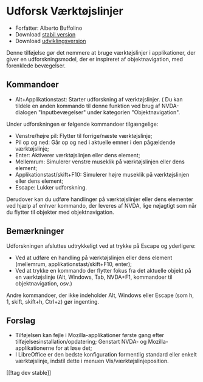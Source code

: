# Udforsk Værktøjslinjer #

* Forfatter: Alberto Buffolino
* Download [stabil version][1]
* Download [udviklingsversion][2]

Denne tilføjelse gør det nemmere at bruge værktøjslinjer i applikationer,
der giver en udforskningsmodel, der er inspireret af objektnavigation, med
forenklede bevægelser.

## Kommandoer

* Alt+Applikationstast: Starter udforskning af værktøjslinjer.
( Du kan tildele en anden kommando til denne funktion ved brug af NVDA-dialogen "Inputbevægelser" under kategorien "Objektnavigation".

Under udforskningen er følgende kommandoer tilgængelige:

* Venstre/højre pil: Flytter til forrige/næste værktøjslinje;
* Pil op og ned: Går op og ned i aktuelle emner i den pågældende
  værktøjslinje;
* Enter: Aktiverer værktøjslinjen eller dens element;
* Mellemrum: Simulerer venstre museklik på værktøjslinjen eller dens
  element;
* Applikationstast/skift+F10: Simulerer højre museklik på værktøjslinjen
  eller dens element;
* Escape: Lukker udforskning.

Derudover kan du udføre handlinger på værktøjslinjer eller dens elementer
ved hjælp af enhver kommando, der leveres af NVDA, lige nøjagtigt som når du
flytter til objekter med objektnavigation.

## Bemærkninger

Udforskningen afsluttes udtrykkeligt ved at trykke på Escape og yderligere:

* Ved at udføre en handling på værktøjslinjen eller dens element (mellemrum,
  applikationstast/skift+F10, enter);
* Ved at trykke en kommando der flytter fokus fra det aktuelle objekt på en
  værktøjslinje (Alt, Windows, Tab, NVDA+F1, kommandoer til
  objektnavigation, osv.)

Andre kommandoer, der ikke indeholder Alt, Windows eller Escape (som h, 1,
skift, skift+h, Ctrl+z) gør ingenting.

## Forslag

* Tilføjelsen kan fejle i Mozilla-applikationer første gang efter
  tilføjelsesinstallation/opdatering; Genstart NVDA- og
  Mozilla-applikationerne for at løse det;
* I LibreOffice er den bedste konfiguration formentlig standard eller enkelt
  værktøjslinje, indstil dette i menuen Vis/værktøjslinjeposition.


[[!tag dev stable]]

[1]: https://addons.nvda-project.org/files/get.php?file=tbx

[2]: https://addons.nvda-project.org/files/get.php?file=tbx-dev
